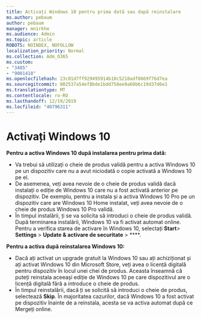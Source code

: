 ```yaml
---
title: Activați Windows 10 pentru prima dată sau după reinstalare
ms.author: pebaum
author: pebaum
manager: mnirkhe
ms.audience: Admin
ms.topic: article
ROBOTS: NOINDEX, NOFOLLOW
localization_priority: Normal
ms.collection: Adm_O365
ms.custom:
- "3485"
- "9001418"
ms.openlocfilehash: 23c01d7ff929495914b18c5218adf8669f76d7ea
ms.sourcegitcommit: 802537a54ef8bde1bdd758ee9a60b6c19d37d6e1
ms.translationtype: MT
ms.contentlocale: ro-RO
ms.lasthandoff: 12/19/2019
ms.locfileid: "40796311"
---
```

# <a name="activate-windows-10"></a>Activați Windows 10

**Pentru a activa Windows 10 după instalarea pentru prima dată:**

- Va trebui să utilizați o cheie de produs validă pentru a activa Windows 10 pe un dispozitiv care nu a avut niciodată o copie activată a Windows 10 pe el.
- De asemenea, veți avea nevoie de o cheie de produs validă dacă instalați o ediție de Windows 10 care nu a fost activată anterior pe dispozitiv. De exemplu, pentru a instala și a activa Windows 10 Pro pe un dispozitiv care are Windows 10 Home instalat, veți avea nevoie de o cheie de produs Windows 10 Pro validă.
- În timpul instalării, ți se va solicita să introduci o cheie de produs validă. După terminarea instalării, Windows 10 va fi activat automat online. Pentru a verifica starea de activare în Windows 10, selectați **Start**> **Settings** > **Update & activare de securitate** > ****.

**Pentru a activa după reinstalarea Windows 10:**

- Dacă ați activat un upgrade gratuit la Windows 10 sau ați achiziționat și ați activat Windows 10 din Microsoft Store, veți avea o licență digitală pentru dispozitiv în locul unei chei de produs. Aceasta înseamnă că puteți reinstala aceeași ediție de Windows 10 pe care dispozitivul are o licență digitală fără a introduce o cheie de produs.
- În timpul reinstalării, dacă ți se solicită să introduci o cheie de produs, selectează **Skip**. În majoritatea cazurilor, dacă Windows 10 a fost activat pe dispozitiv înainte de a reinstala, acesta se va activa automat după ce Mergeți online.
